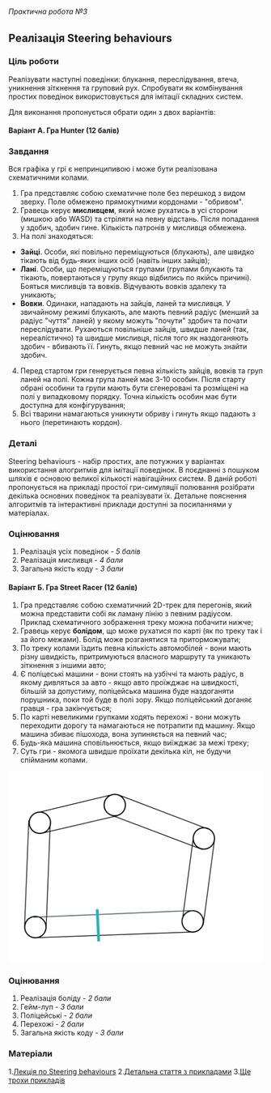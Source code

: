 ###### Практична робота №3
## Реалізація  Steering behaviours

### Ціль роботи
Реалізувати наступні поведінки: блукання, переслідування, втеча, уникнення зіткнення та груповий рух. Спробувати як комбінування простих поведінок використовується для імітації складних систем.

Для виконання пропонується обрати один з двох варіантів:

#### Варіант А. Гра Hunter (12 балів)

### Завдання
Вся графіка у грі є непринципивою і може бути реалізована схематичними колами.
1. Гра представляє собою схематичне поле без перешкод з видом зверху. Поле обмежено прямокутними кордонами - "обривом".
2. Гравець керує **мисливцем**, який може рухатись в усі сторони (мишкою або WASD) та стріляти на певну відстань. Після попадання у здобич, здобич гине. Кількість патронів у мисливця обмежена.
3. На полі знаходяться:
  - **Зайці**. Особи, які повільно переміщуються (блукають), але швидко тікають від будь-яких інших осіб (навіть інших зайців);
  - **Лані**. Особи, що переміщуються групами (групами блукають та тікають, повертаються у групу якщо відбились по якійсь причині). Бояться мисливців та вовків. Відчувають вовків здалеку та уникають;
  - **Вовки**. Одинаки, нападають на зайців, ланей та мисливця. У звичайному режимі блукають, але мають певний радіус (менший за радіус "чуття" ланей) у якому можуть "почути" здобич та почати переслідувати. Рухаються повільніше зайців, швидше ланей (так, нереалістично) та швидше мисливця, після того як наздоганяють здобич - вбивають її. Гинуть, якщо певний час не можуть знайти здобич.
4. Перед стартом гри генерується певна кількість зайців, вовків та груп ланей  на полі. Кожна група ланей має 3-10 особин. Після старту обрані особини та групи мають бути сгенеровані та розміщені на полі у випадковому порядку. Точна кількість особин має бути доступна для конфігурування;
5. Всі тварини намагаються уникнути обриву і гинуть якщо падають з нього (перетинають кордон).

### Деталі
Steering behaviours - набір простих, але потужних у варіантах використання алогритмів для імітації поведінок. В поєднанні з пошуком шляхів є основою великої кількості навігаційних систем. В даній роботі пропонується на прикладі простої гри-симуляції полювання розібрати декілька основних поведінок та реалізувати їх. Детальне пояснення алгоритмів та інтерактивні приклади доступні за посиланнями у матеріалах.

### Оцінювання
1. Реалізація усіх поведінок - *5 балів*
2. Реалізація мисливця - *4 бали*
3. Загальна якість коду - *3 бали*


#### Варіант Б. Гра Street Racer (12 балів)
1. Гра представляє собою схематичний 2D-трек для перегонів, який можна представити собі як ламану лінію з певним радіусом. Приклад схематичного зображення треку можна побачити нижче;
2. Гравець керує **болідом**, що може рухатися по карті (як по треку так і за його межами). Болід може розганятися та приторможувати; 
3. По треку колами їздить певна кількість автомобілей - вони мають різну швидкість, притримуються власного маршруту та уникають зіткнення з іншими авто;
4. Є поліцеські машини - вони стоять на узбіччі та мають радіус, в якому дивляться за авто - якщо авто проїжджає на швидкості, більшій за допустиму, поліцейська машина буде наздоганяти 
порушника, поки той буде в полі зору. Якщо поліцейський доганяє гравця - гра закінчується;
5. По карті невеликими групками ходять перехожі - вони можуть переходити дорогу та намагаються не потрапити пд машину. Якщо машина збиває пішохода, вона зупиняється на певний час;
6. Будь-яка машина сповільнюється, якщо виїжджає за межі треку;
7. Суть гри - якомога швидше проїхати декілька кіл, не будучи спійманим копами.

![track](../res/track.png "Трек")

### Оцінювання
1. Реалізація боліду - *2 бали*
2. Гейм-луп - *3 бали*
3. Поліцейські - *2 бали* 
4. Перехожі - *2 бали*
5. Загальна якість коду - *3 бали*

### Матеріали
1.[Лекція по Steering behaviours](https://www.youtube.com/watch?v=mNOANy_4wCg&list=PLkgXLMuasx7C7yMUsaq366htPg9rpM2lw&index=6)
2.[Детальна стаття з прикладами](https://natureofcode.com/book/chapter-6-autonomous-agents/)
3.[Ще трохи прикладів](https://gamedevelopment.tutsplus.com/series/understanding-steering-behaviors--gamedev-12732)
